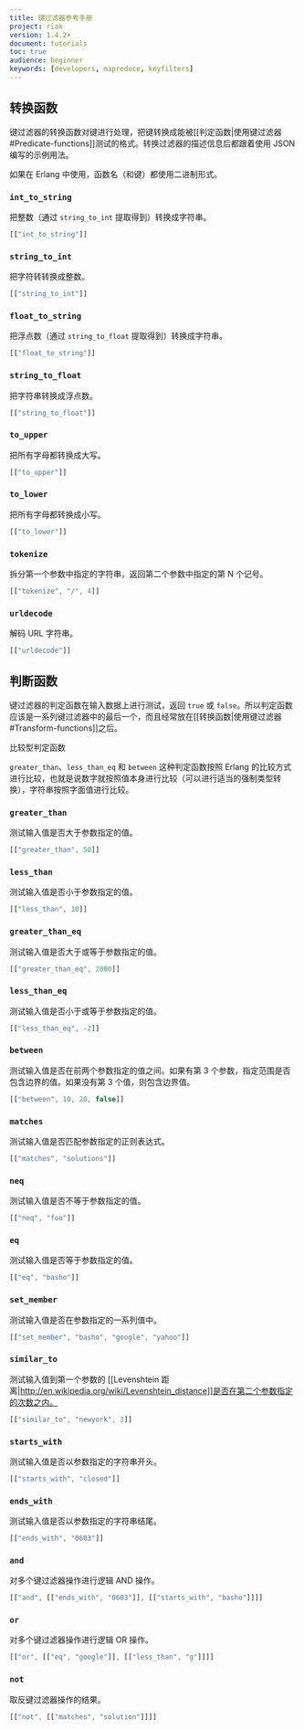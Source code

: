```yaml
---
title: 键过滤器参考手册
project: riak
version: 1.4.2+
document: tutorials
toc: true
audience: beginner
keywords: [developers, mapreduce, keyfilters]
---
```


## 转换函数

键过滤器的转换函数对键进行处理，把键转换成能被[[判定函数|使用键过滤器#Predicate-functions]]测试的格式。转换过滤器的描述信息后都跟着使用 JSON 编写的示例用法。

如果在 Erlang 中使用，函数名（和键）都使用二进制形式。

### `int_to_string`

把整数（通过 `string_to_int` 提取得到）转换成字符串。

```javascript
[["int_to_string"]]
```

### `string_to_int`

把字符转转换成整数。

```javascript
[["string_to_int"]]
```

### `float_to_string`

把浮点数（通过 `string_to_float` 提取得到）转换成字符串。

```javascript
[["float_to_string"]]
```

### `string_to_float`

把字符串转换成浮点数。

```javascript
[["string_to_float"]]
```

### `to_upper`

把所有字母都转换成大写。

```javascript
[["to_upper"]]
```

### `to_lower`

把所有字母都转换成小写。

```javascript
[["to_lower"]]
```

### `tokenize`

拆分第一个参数中指定的字符串，返回第二个参数中指定的第 N 个记号。

```javascript
[["tokenize", "/", 4]]
```

### `urldecode`

解码 URL 字符串。

```javascript
[["urldecode"]]
```

## 判断函数

键过滤器的判定函数在输入数据上进行测试，返回 `true` 或 `false`。所以判定函数应该是一系列键过滤器中的最后一个，而且经常放在[[转换函数|使用键过滤器#Transform-functions]]之后。

<div class="note">
<div class="title">比较型判定函数</div>

`greater_than`、`less_than_eq` 和 `between` 这种判定函数按照 Erlang 的比较方式进行比较，也就是说数字就按照值本身进行比较（可以进行适当的强制类型转换），字符串按照字面值进行比较。

</div>

### `greater_than`

测试输入值是否大于参数指定的值。

```javascript
[["greater_than", 50]]
```

### `less_than`

测试输入值是否小于参数指定的值。

```javascript
[["less_than", 10]]
```

### `greater_than_eq`

测试输入值是否大于或等于参数指定的值。

```javascript
[["greater_than_eq", 2000]]
```

### `less_than_eq`

测试输入值是否小于或等于参数指定的值。

```javascript
[["less_than_eq", -2]]
```

### `between`

测试输入值是否在前两个参数指定的值之间。如果有第 3 个参数，指定范围是否包含边界的值。如果没有第 3 个值，则包含边界值。

```javascript
[["between", 10, 20, false]]
```

### `matches`

测试输入值是否匹配参数指定的正则表达式。

```javascript
[["matches", "solutions"]]
```

### `neq`

测试输入值是否不等于参数指定的值。

```javascript
[["neq", "foo"]]
```

### `eq`

测试输入值是否等于参数指定的值。

```javascript
[["eq", "basho"]]
```

### `set_member`

测试输入值是否在参数指定的一系列值中。

```javascript
[["set_member", "basho", "google", "yahoo"]]
```

### `similar_to`

测试输入值到第一个参数的 [[Levenshtein 距离|http://en.wikipedia.org/wiki/Levenshtein_distance]]是否在第二个参数指定的次数之内。

```javascript
[["similar_to", "newyork", 3]]
```

### `starts_with`

测试输入值是否以参数指定的字符串开头。

```javascript
[["starts_with", "closed"]]
```

### `ends_with`

测试输入值是否以参数指定的字符串结尾。

```javascript
[["ends_with", "0603"]]
```

### `and`

对多个键过滤器操作进行逻辑 AND 操作。

```javascript
[["and", [["ends_with", "0603"]], [["starts_with", "basho"]]]]
```

### `or`

对多个键过滤器操作进行逻辑 OR 操作。

```javascript
[["or", [["eq", "google"]], [["less_than", "g"]]]]
```

### `not`

取反键过滤器操作的结果。

```javascript
[["not", [["matches", "solution"]]]]
```
